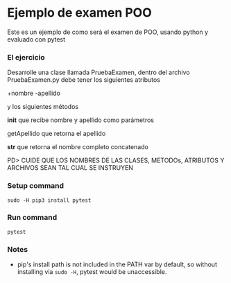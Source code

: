 # Ejemplo de examen POO
Este es un ejemplo de como será el examen de POO, usando python y evaluado con pytest

### El ejercicio
Desarrolle una clase llamada PruebaExamen, dentro del archivo PruebaExamen.py
debe tener los siguientes atributos

+nombre
-apellido

y los siguientes métodos

__init__ que recibe nombre y apellido como parámetros 

getApellido que retorna el apellido

__str__ que retorna el nombre completo concatenado

PD> CUIDE QUE LOS NOMBRES DE LAS CLASES, METODOs, ATRIBUTOS Y ARCHIVOS SEAN TAL CUAL SE INSTRUYEN

### Setup command
`sudo -H pip3 install pytest`

### Run command
`pytest`

### Notes
- pip's install path is not included in the PATH var by default, so without installing via `sudo -H`, pytest would be unaccessible.
